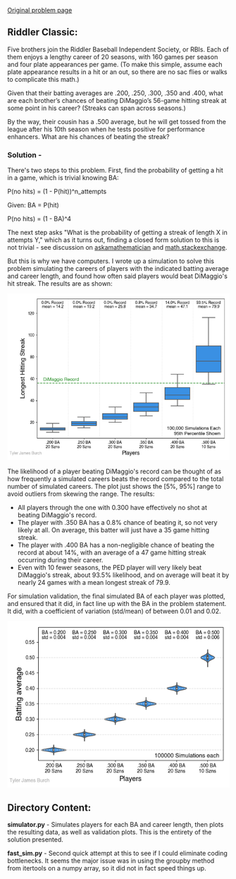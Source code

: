 [Original problem page](https://fivethirtyeight.com/features/can-the-riddler-bros-beat-joe-dimaggios-hitting-streak/)


## Riddler Classic:

Five brothers join the Riddler Baseball Independent Society, or RBIs. Each of them enjoys a lengthy career of 20 seasons, with 160 games per season and four plate appearances per game. (To make this simple, assume each plate appearance results in a hit or an out, so there are no sac flies or walks to complicate this math.)

Given that their batting averages are .200, .250, .300, .350 and .400, what are each brother’s chances of beating DiMaggio’s 56-game hitting streak at some point in his career? (Streaks can span across seasons.)

By the way, their cousin has a .500 average, but he will get tossed from the league after his 10th season when he tests positive for performance enhancers. What are his chances of beating the streak?

### __Solution__ -

There's two steps to this problem. First, find the probability of getting a hit in a game, which is trivial knowing BA:


P(no hits) = (1 - P(hit))^n_attempts

Given: BA = P(hit)

P(no hits) = (1 - BA)^4

The next step asks "What is the probability of getting a streak of length X in attempts Y," which as it turns out, finding a closed form solution to this is not trivial - see discussion on [askamathematician](https://www.askamathematician.com/2010/07/q-whats-the-chance-of-getting-a-run-of-k-successes-in-n-bernoulli-trials-why-use-approximations-when-the-exact-answer-is-known/) and [math.stackexchange](https://math.stackexchange.com/questions/383704/probability-of-streaks).

But this is why we have computers. I wrote up a simulation to solve this problem simulating the careers of players with the indicated batting average and career length, and found how often said players would beat DiMaggio's hit streak. The results are as shown:

![](plots/longest_streaks.png)

The likelihood of a player beating DiMaggio's record can be thought of as how frequently a simulated careers beats the record compared to the total number of simulated careers. The plot just shows the [5%, 95%] range to avoid outliers from skewing the range. The results:

- All players through the one with 0.300 have effectively no shot at beating DiMaggio's record. 
- The player with .350 BA has a 0.8% chance of beating it, so not very likely at all. On average, this batter will just have a 35 game hitting streak. 
- The player with .400 BA has a non-negligible chance of beating the record at about 14%, with an average of a 47 game hitting streak occurring during their career. 
- Even with 10 fewer seasons, the PED player will very likely beat DiMaggio's streak, about 93.5% likelihood, and on average will beat it by nearly 24 games with a mean longest streak of 79.9.

For simulation validation, the final simulated BA of each player was plotted, and ensured that it did, in fact line up with the BA in the problem statement. It did, with a coefficient of variation (std/mean) of between 0.01 and 0.02.

![](plots/simulated_ba.png)


## Directory Content:

**simulator.py** - Simulates players for each BA and career length, then plots the resulting data, as well as validation plots. This is the entirety of the solution presented.

**fast_sim.py** - Second quick attempt at this to see if I could eliminate coding bottlenecks. It seems the major issue was in using the groupby method from itertools on a numpy array, so it did not in fact speed things up. 



